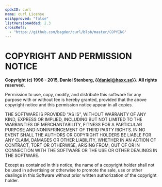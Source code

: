 ```yaml
---
spdxID: curl
name: curl License
osiApproved: "false"
listVersionAdded: 2.3
crossRefs: 
  - "https://github.com/bagder/curl/blob/master/COPYING"
---
```


# COPYRIGHT AND PERMISSION NOTICE

**Copyright (c) 1996 - 2015, Daniel Stenberg, {{daniel@haxx.se}}. All rights reserved.**

Permission to use, copy, modify, and distribute this software for any purpose with or without fee is hereby granted, provided that the above copyright notice and this permission notice appear in all copies.

THE SOFTWARE IS PROVIDED "AS IS", WITHOUT WARRANTY OF ANY KIND, EXPRESS OR IMPLIED, INCLUDING BUT NOT LIMITED TO THE WARRANTIES OF MERCHANTABILITY, FITNESS FOR A PARTICULAR PURPOSE AND NONINFRINGEMENT OF THIRD PARTY RIGHTS. IN NO EVENT SHALL THE AUTHORS OR COPYRIGHT HOLDERS BE LIABLE FOR ANY CLAIM, DAMAGES OR OTHER LIABILITY, WHETHER IN AN ACTION OF CONTRACT, TORT OR OTHERWISE, ARISING FROM, OUT OF OR IN CONNECTION WITH THE SOFTWARE OR THE USE OR OTHER DEALINGS IN THE SOFTWARE.

Except as contained in this notice, the name of a copyright holder shall not be used in advertising or otherwise to promote the sale, use or other dealings in this Software without prior written authorization of the copyright holder.
